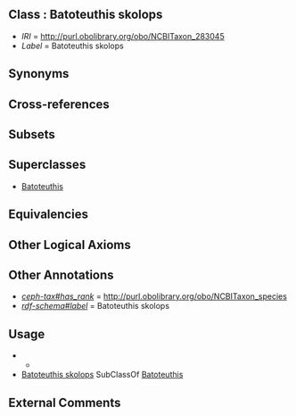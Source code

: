 
## Class : Batoteuthis skolops

 * *IRI* = http://purl.obolibrary.org/obo/NCBITaxon_283045
 * *Label* = Batoteuthis skolops

## Synonyms


## Cross-references


## Subsets


## Superclasses

 * [Batoteuthis](../../NCBITaxon/44/NCBITaxon_283044.md)

## Equivalencies


## Other Logical Axioms


## Other Annotations

 * *[ceph-tax#has_rank](../../ceph-tax#has/nk/ceph-tax#has_rank.md)* = http://purl.obolibrary.org/obo/NCBITaxon_species
 * *[rdf-schema#label](../../el/rdf-schema#label.md)* = Batoteuthis skolops

## Usage

 * -
 * [Batoteuthis skolops](../../NCBITaxon/45/NCBITaxon_283045.md) SubClassOf [Batoteuthis](../../NCBITaxon/44/NCBITaxon_283044.md)

## External Comments

